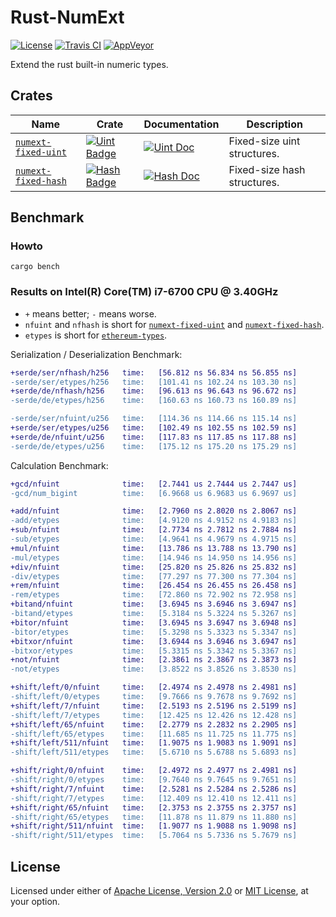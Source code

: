 # Rust-NumExt

[![License]](#license)
[![Travis CI]](https://travis-ci.com/cryptape/rust-numext)
[![AppVeyor]](https://ci.appveyor.com/project/cryptape/rust-numext)

Extend the rust built-in numeric types.

[License]: https://img.shields.io/badge/License-Apache--2.0%20OR%20MIT-blue.svg
[Travis CI]: https://img.shields.io/travis/com/cryptape/rust-numext.svg
[AppVeyor]: https://ci.appveyor.com/api/projects/status/github/cryptape/rust-numext?branch=master&svg=true

## Crates

| Name                   | Crate                                                               | Documentation                                            | Description                 |
| ---------------------- | ------------------------------------------------------------------- | -------------------------------------------------------- | --------------------------- |
| [`numext-fixed-uint`]  | [![Uint Badge]](https://crates.io/crates/numext-fixed-uint)         | [![Uint Doc]](https://docs.rs/numext-fixed-uint)         | Fixed-size uint structures. |
| [`numext-fixed-hash`]  | [![Hash Badge]](https://crates.io/crates/numext-fixed-hash)         | [![Hash Doc]](https://docs.rs/numext-fixed-hash)         | Fixed-size hash structures. |

[`numext-fixed-uint`]: fixed-uint
[`numext-fixed-hash`]: fixed-hash

[Uint Badge]: https://img.shields.io/crates/v/numext-fixed-uint.svg
[Hash Badge]: https://img.shields.io/crates/v/numext-fixed-hash.svg

[Uint Doc]: https://docs.rs/numext-fixed-uint/badge.svg
[Hash Doc]: https://docs.rs/numext-fixed-hash/badge.svg

## Benchmark

### Howto

```
cargo bench
```

### Results on Intel(R) Core(TM) i7-6700 CPU @ 3.40GHz

- `+` means better; `-` means worse.
- `nfuint` and `nfhash` is short for [`numext-fixed-uint`] and [`numext-fixed-hash`].
- `etypes` is short for [`ethereum-types`](https://crates.io/crates/ethereum-types).

Serialization / Deserialization Benchmark:
```diff
+serde/ser/nfhash/h256   time:   [56.812 ns 56.834 ns 56.855 ns]
-serde/ser/etypes/h256   time:   [101.41 ns 102.24 ns 103.30 ns]
+serde/de/nfhash/h256    time:   [96.613 ns 96.643 ns 96.672 ns]
-serde/de/etypes/h256    time:   [160.63 ns 160.73 ns 160.89 ns]

-serde/ser/nfuint/u256   time:   [114.36 ns 114.66 ns 115.14 ns]
+serde/ser/etypes/u256   time:   [102.49 ns 102.55 ns 102.59 ns]
+serde/de/nfuint/u256    time:   [117.83 ns 117.85 ns 117.88 ns]
-serde/de/etypes/u256    time:   [175.12 ns 175.20 ns 175.29 ns]
```

Calculation Benchmark:
```diff
+gcd/nfuint              time:   [2.7441 us 2.7444 us 2.7447 us]
-gcd/num_bigint          time:   [6.9668 us 6.9683 us 6.9697 us]

+add/nfuint              time:   [2.7960 ns 2.8020 ns 2.8067 ns]
-add/etypes              time:   [4.9120 ns 4.9152 ns 4.9183 ns]
+sub/nfuint              time:   [2.7734 ns 2.7812 ns 2.7884 ns]
-sub/etypes              time:   [4.9641 ns 4.9679 ns 4.9715 ns]
+mul/nfuint              time:   [13.786 ns 13.788 ns 13.790 ns]
-mul/etypes              time:   [14.946 ns 14.950 ns 14.956 ns]
+div/nfuint              time:   [25.820 ns 25.826 ns 25.832 ns]
-div/etypes              time:   [77.297 ns 77.300 ns 77.304 ns]
+rem/nfuint              time:   [26.454 ns 26.455 ns 26.458 ns]
-rem/etypes              time:   [72.860 ns 72.902 ns 72.958 ns]
+bitand/nfuint           time:   [3.6945 ns 3.6946 ns 3.6947 ns]
-bitand/etypes           time:   [5.3184 ns 5.3224 ns 5.3267 ns]
+bitor/nfuint            time:   [3.6945 ns 3.6947 ns 3.6948 ns]
-bitor/etypes            time:   [5.3298 ns 5.3323 ns 5.3347 ns]
+bitxor/nfuint           time:   [3.6944 ns 3.6946 ns 3.6947 ns]
-bitxor/etypes           time:   [5.3315 ns 5.3342 ns 5.3367 ns]
+not/nfuint              time:   [2.3861 ns 2.3867 ns 2.3873 ns]
-not/etypes              time:   [3.8522 ns 3.8526 ns 3.8530 ns]

+shift/left/0/nfuint     time:   [2.4974 ns 2.4978 ns 2.4981 ns]
-shift/left/0/etypes     time:   [9.7666 ns 9.7678 ns 9.7692 ns]
+shift/left/7/nfuint     time:   [2.5193 ns 2.5196 ns 2.5199 ns]
-shift/left/7/etypes     time:   [12.425 ns 12.426 ns 12.428 ns]
+shift/left/65/nfuint    time:   [2.2779 ns 2.2832 ns 2.2905 ns]
-shift/left/65/etypes    time:   [11.685 ns 11.725 ns 11.775 ns]
+shift/left/511/nfuint   time:   [1.9075 ns 1.9083 ns 1.9091 ns]
-shift/left/511/etypes   time:   [5.6710 ns 5.6788 ns 5.6893 ns]

+shift/right/0/nfuint    time:   [2.4972 ns 2.4977 ns 2.4981 ns]
-shift/right/0/etypes    time:   [9.7640 ns 9.7645 ns 9.7651 ns]
+shift/right/7/nfuint    time:   [2.5281 ns 2.5284 ns 2.5286 ns]
-shift/right/7/etypes    time:   [12.409 ns 12.410 ns 12.411 ns]
+shift/right/65/nfuint   time:   [2.3753 ns 2.3755 ns 2.3757 ns]
-shift/right/65/etypes   time:   [11.878 ns 11.879 ns 11.880 ns]
+shift/right/511/nfuint  time:   [1.9077 ns 1.9088 ns 1.9098 ns]
-shift/right/511/etypes  time:   [5.7064 ns 5.7336 ns 5.7679 ns]
```

## License

Licensed under either of [Apache License, Version 2.0] or [MIT License], at
your option.

[Apache License, Version 2.0]: LICENSE-APACHE
[MIT License]: LICENSE-MIT
